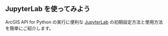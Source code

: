## JupyterLab を使ってみよう

ArcGIS API for Python の実行に便利な [JupyterLab](https://jupyterlab.readthedocs.io/en/stable/index.html) の初期設定方法と使用方法を簡単にご紹介します。